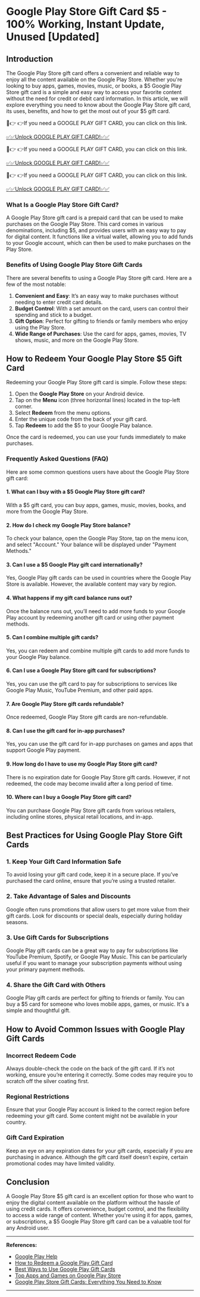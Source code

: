 # Google Play Store Gift Card $5 - 100% Working, Instant Update, Unused [Updated]

## Introduction
The Google Play Store gift card offers a convenient and reliable way to enjoy all the content available on the Google Play Store. Whether you're looking to buy apps, games, movies, music, or books, a $5 Google Play Store gift card is a simple and easy way to access your favorite content without the need for credit or debit card information. In this article, we will explore everything you need to know about the Google Play Store gift card, its uses, benefits, and how to get the most out of your $5 gift card.

🔴👉 👉If you need a GOOGLE PLAY GIFT CARD, you can click on this link.

[✅✅Unlock GOOGLE PLAY GIFT CARD!✅✅](https://therewardgate.com/googleplaygiftcard/)

🔴👉 👉If you need a GOOGLE PLAY GIFT CARD, you can click on this link.

[✅✅Unlock GOOGLE PLAY GIFT CARD!✅✅](https://therewardgate.com/googleplaygiftcard/)

🔴👉 👉If you need a GOOGLE PLAY GIFT CARD, you can click on this link.

[✅✅Unlock GOOGLE PLAY GIFT CARD!✅✅](https://therewardgate.com/googleplaygiftcard/)


### What Is a Google Play Store Gift Card?
A Google Play Store gift card is a prepaid card that can be used to make purchases on the Google Play Store. This card comes in various denominations, including $5, and provides users with an easy way to pay for digital content. It functions like a virtual wallet, allowing you to add funds to your Google account, which can then be used to make purchases on the Play Store.

### Benefits of Using Google Play Store Gift Cards
There are several benefits to using a Google Play Store gift card. Here are a few of the most notable:

1. **Convenient and Easy**: It’s an easy way to make purchases without needing to enter credit card details.
2. **Budget Control**: With a set amount on the card, users can control their spending and stick to a budget.
3. **Gift Option**: Perfect for gifting to friends or family members who enjoy using the Play Store.
4. **Wide Range of Purchases**: Use the card for apps, games, movies, TV shows, music, and more on the Google Play Store.

## How to Redeem Your Google Play Store $5 Gift Card
Redeeming your Google Play Store gift card is simple. Follow these steps:

1. Open the **Google Play Store** on your Android device.
2. Tap on the **Menu** icon (three horizontal lines) located in the top-left corner.
3. Select **Redeem** from the menu options.
4. Enter the unique code from the back of your gift card.
5. Tap **Redeem** to add the $5 to your Google Play balance.

Once the card is redeemed, you can use your funds immediately to make purchases.

### Frequently Asked Questions (FAQ)
Here are some common questions users have about the Google Play Store gift card:

#### 1. What can I buy with a $5 Google Play Store gift card?
With a $5 gift card, you can buy apps, games, music, movies, books, and more from the Google Play Store.

#### 2. How do I check my Google Play Store balance?
To check your balance, open the Google Play Store, tap on the menu icon, and select "Account." Your balance will be displayed under "Payment Methods."

#### 3. Can I use a $5 Google Play gift card internationally?
Yes, Google Play gift cards can be used in countries where the Google Play Store is available. However, the available content may vary by region.

#### 4. What happens if my gift card balance runs out?
Once the balance runs out, you’ll need to add more funds to your Google Play account by redeeming another gift card or using other payment methods.

#### 5. Can I combine multiple gift cards?
Yes, you can redeem and combine multiple gift cards to add more funds to your Google Play balance.

#### 6. Can I use a Google Play Store gift card for subscriptions?
Yes, you can use the gift card to pay for subscriptions to services like Google Play Music, YouTube Premium, and other paid apps.

#### 7. Are Google Play Store gift cards refundable?
Once redeemed, Google Play Store gift cards are non-refundable.

#### 8. Can I use the gift card for in-app purchases?
Yes, you can use the gift card for in-app purchases on games and apps that support Google Play payment.

#### 9. How long do I have to use my Google Play Store gift card?
There is no expiration date for Google Play Store gift cards. However, if not redeemed, the code may become invalid after a long period of time.

#### 10. Where can I buy a Google Play Store gift card?
You can purchase Google Play Store gift cards from various retailers, including online stores, physical retail locations, and in-app.

## Best Practices for Using Google Play Store Gift Cards

### 1. Keep Your Gift Card Information Safe
To avoid losing your gift card code, keep it in a secure place. If you’ve purchased the card online, ensure that you’re using a trusted retailer.

### 2. Take Advantage of Sales and Discounts
Google often runs promotions that allow users to get more value from their gift cards. Look for discounts or special deals, especially during holiday seasons.

### 3. Use Gift Cards for Subscriptions
Google Play gift cards can be a great way to pay for subscriptions like YouTube Premium, Spotify, or Google Play Music. This can be particularly useful if you want to manage your subscription payments without using your primary payment methods.

### 4. Share the Gift Card with Others
Google Play gift cards are perfect for gifting to friends or family. You can buy a $5 card for someone who loves mobile apps, games, or music. It's a simple and thoughtful gift.

## How to Avoid Common Issues with Google Play Gift Cards

### Incorrect Redeem Code
Always double-check the code on the back of the gift card. If it’s not working, ensure you’re entering it correctly. Some codes may require you to scratch off the silver coating first.

### Regional Restrictions
Ensure that your Google Play account is linked to the correct region before redeeming your gift card. Some content might not be available in your country.

### Gift Card Expiration
Keep an eye on any expiration dates for your gift cards, especially if you are purchasing in advance. Although the gift card itself doesn’t expire, certain promotional codes may have limited validity.

## Conclusion
A Google Play Store $5 gift card is an excellent option for those who want to enjoy the digital content available on the platform without the hassle of using credit cards. It offers convenience, budget control, and the flexibility to access a wide range of content. Whether you're using it for apps, games, or subscriptions, a $5 Google Play Store gift card can be a valuable tool for any Android user.

---

**References:**

- [Google Play Help](https://support.google.com/googleplay)
- [How to Redeem a Google Play Gift Card](https://support.google.com/googleplay/answer/6290232)
- [Best Ways to Use Google Play Gift Cards](https://www.digitaltrends.com/)
- [Top Apps and Games on Google Play Store](https://www.androidcentral.com/)
- [Google Play Store Gift Cards: Everything You Need to Know](https://www.theverge.com/)

---

